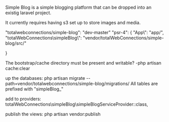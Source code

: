 Simple Blog is a simple blogging platform that can be dropped into an existig laravel project.

It currently requires having s3 set up to store images and media.


"totalwebconnections/simple-blog": "dev-master"
"psr-4": {
    "App\\": "app/",
    "totalWebConnections\\simpleBlog\\": "vendor/totalWebConnections/simple-blog/src/"

}


The bootstrap/cache directory must be present and writable?
-php artisan cache:clear


up the databases: php artisan migrate --path=vendor/totalwebconnections/simple-blog/migrations/
All tables are prefixed with "simpleBlog_"

add to providers: totalWebConnections\simpleBlog\simpleBlogServiceProvider::class,



publish the views: php artisan vendor:publish
